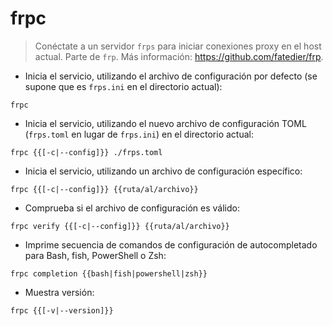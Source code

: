 # frpc

> Conéctate a un servidor `frps` para iniciar conexiones proxy en el host actual.
> Parte de `frp`.
> Más información: <https://github.com/fatedier/frp>.

- Inicia el servicio, utilizando el archivo de configuración por defecto (se supone que es `frps.ini` en el directorio actual):

`frpc`

- Inicia el servicio, utilizando el nuevo archivo de configuración TOML (`frps.toml` en lugar de `frps.ini`) en el directorio actual:

`frpc {{[-c|--config]}} ./frps.toml`

- Inicia el servicio, utilizando un archivo de configuración específico:

`frpc {{[-c|--config]}} {{ruta/al/archivo}}`

- Comprueba si el archivo de configuración es válido:

`frpc verify {{[-c|--config]}} {{ruta/al/archivo}}`

- Imprime secuencia de comandos de configuración de autocompletado para Bash, fish, PowerShell o Zsh:

`frpc completion {{bash|fish|powershell|zsh}}`

- Muestra versión:

`frpc {{[-v|--version]}}`
